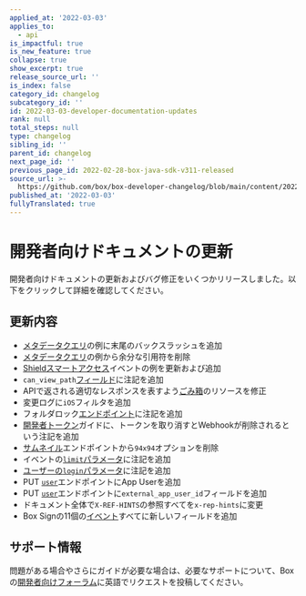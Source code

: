 ```yaml
---
applied_at: '2022-03-03'
applies_to:
  - api
is_impactful: true
is_new_feature: true
collapse: true
show_excerpt: true
release_source_url: ''
is_index: false
category_id: changelog
subcategory_id: ''
id: 2022-03-03-developer-documentation-updates
rank: null
total_steps: null
type: changelog
sibling_id: ''
parent_id: changelog
next_page_id: ''
previous_page_id: 2022-02-28-box-java-sdk-v311-released
source_url: >-
  https://github.com/box/box-developer-changelog/blob/main/content/2022/03-03-developer-documentation-updates.md
published_at: '2022-03-03'
fullyTranslated: true
---
```

# 開発者向けドキュメントの更新

開発者向けドキュメントの更新およびバグ修正をいくつかリリースしました。以下をクリックして詳細を確認してください。

<!-- more -->

## 更新内容

* [メタデータクエリ][mq]の例に末尾のバックスラッシュを追加
* [メタデータクエリ][mq]の例から余分な引用符を削除
* [Shieldスマートアクセス][shield]イベントの例を更新および追加
* `can_view_path`[フィールド][collab]に注記を追加
* APIで返される適切なレスポンスを表すよう[ごみ箱][trash]のリソースを修正
* 変更ログに`iOS`フィルタを追加
* フォルダロック[エンドポイント][folder-lock]に注記を追加
* [開発者トークン][dt]ガイドに、トークンを取り消すとWebhookが削除されるという注記を追加
* [サムネイル][tn]エンドポイントから`94x94`オプションを削除
* イベントの[`limit`パラメータ][ge]に注記を追加
* [ユーザーの`login`パラメータ][ue]に注記を追加
* PUT [`user`][ue]エンドポイントにApp Userを追加
* PUT [`user`][ue]エンドポイントに`external_app_user_id`フィールドを追加
* ドキュメント全体で`X-REF-HINTS`の参照すべてを`x-rep-hints`に変更
* Box Signの11個の[イベント][sign]すべてに新しいフィールドを追加

## サポート情報

問題がある場合やさらにガイドが必要な場合は、必要なサポートについて、Boxの[開発者向けフォーラム][1]に英語でリクエストを投稿してください。

[1]: https://support.box.com/hc/en-us/community/topics/360001932973-Platform-and-Developer-Forum

[mq]: g://metadata/queries/create

[shield]: g://events/event-triggers/shield-alert-events/#smart-access

[collab]: e://post-collaborations/#param-can_view_path

[trash]: e://get-folders-id-trash

[folder-lock]: r://folder-lock

[dt]: g://authentication/tokens/developer-tokens

[tn]: e://get-files-id-thumbnail-id

[ge]: e://get-events/#param-limit

[ue]: e://put-users-id/#param-login

[sign]: g://events/event-triggers/sign-events
